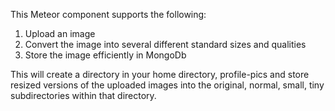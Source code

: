 This Meteor component supports the following:

1. Upload an image
2. Convert the image into several different standard sizes and qualities
3. Store the image efficiently in MongoDb

This will create a directory in your home directory, profile-pics and store resized versions of the uploaded
images into the original, normal, small, tiny subdirectories within that directory.
